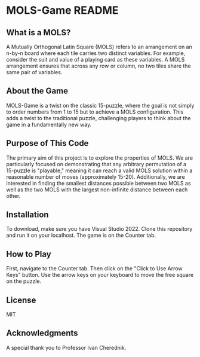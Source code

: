 # MOLS-Game README

## What is a MOLS?

A Mutually Orthogonal Latin Square (MOLS) refers to an arrangement on an n-by-n board where each tile carries two distinct variables. For example, consider the suit and value of a playing card as these variables. A MOLS arrangement ensures that across any row or column, no two tiles share the same pair of variables.

## About the Game

MOLS-Game is a twist on the classic 15-puzzle, where the goal is not simply to order numbers from 1 to 15 but to achieve a MOLS configuration. This adds a twist to the traditional puzzle, challenging players to think about the game in a fundamentally new way.

## Purpose of This Code

The primary aim of this project is to explore the properties of MOLS. We are particularly focused on demonstrating that any arbitrary permutation of a 15-puzzle is "playable," meaning it can reach a valid MOLS solution within a reasonable number of moves (approximately 15-20). Additionally, we are interested in finding the  smallest distances possible between two MOLS as well as the two MOLS with the largest non-infinite distance between each other. 

## Installation

To download, make sure you have Visual Studio 2022. Clone this repository and run it on your localhost. The game is on the Counter tab.

## How to Play

First, navigate to the Counter tab. Then click on the "Click to Use Arrow Keys" button. Use the arrow keys on your keyboard to move the free square on the puzzle. 

## License

MIT

## Acknowledgments

A special thank you to Professor Ivan Cherednik.
